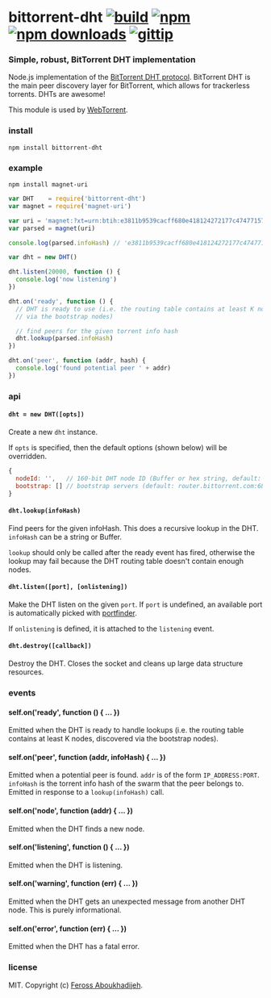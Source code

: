 # bittorrent-dht [![build](https://img.shields.io/travis/feross/bittorrent-dht.svg)](https://travis-ci.org/feross/bittorrent-dht) [![npm](https://img.shields.io/npm/v/bittorrent-dht.svg)](https://npmjs.org/package/bittorrent-dht) [![npm downloads](https://img.shields.io/npm/dm/bittorrent-dht.svg)](https://npmjs.org/package/bittorrent-dht) [![gittip](https://img.shields.io/gittip/feross.svg)](https://www.gittip.com/feross/)

### Simple, robust, BitTorrent DHT implementation

Node.js implementation of the [BitTorrent DHT protocol](http://www.bittorrent.org/beps/bep_0005.html). BitTorrent DHT is the main peer discovery layer for BitTorrent, which allows for trackerless torrents. DHTs are awesome!

This module is used by [WebTorrent](http://webtorrent.io).

### install

```
npm install bittorrent-dht
```

### example

```
npm install magnet-uri
```

```javascript
var DHT    = require('bittorrent-dht')
var magnet = require('magnet-uri')

var uri = 'magnet:?xt=urn:btih:e3811b9539cacff680e418124272177c47477157'
var parsed = magnet(uri)

console.log(parsed.infoHash) // 'e3811b9539cacff680e418124272177c47477157'

var dht = new DHT()

dht.listen(20000, function () {
  console.log('now listening')
})

dht.on('ready', function () {
  // DHT is ready to use (i.e. the routing table contains at least K nodes, discovered
  // via the bootstrap nodes)

  // find peers for the given torrent info hash
  dht.lookup(parsed.infoHash)
})

dht.on('peer', function (addr, hash) {
  console.log('found potential peer ' + addr)
})

```

### api

#### `dht = new DHT([opts])`

Create a new `dht` instance.

If `opts` is specified, then the default options (shown below) will be overridden.

``` js
{
  nodeId: '',   // 160-bit DHT node ID (Buffer or hex string, default: randomly generated)
  bootstrap: [] // bootstrap servers (default: router.bittorrent.com:6881, router.utorrent.com:6881, dht.transmissionbt.com:6881)
}
```

#### `dht.lookup(infoHash)`

Find peers for the given infoHash. This does a recursive lookup in the DHT. `infoHash` can
be a string or Buffer.

`lookup` should only be called after the ready event has fired, otherwise the lookup may
fail because the DHT routing table doesn't contain enough nodes.


#### `dht.listen([port], [onlistening])`

Make the DHT listen on the given `port`. If `port` is undefined, an available port is
automatically picked with [portfinder](https://github.com/indexzero/node-portfinder).

If `onlistening` is defined, it is attached to the `listening` event.


#### `dht.destroy([callback])`

Destroy the DHT. Closes the socket and cleans up large data structure resources.


### events

#### self.on('ready', function () { ... })

Emitted when the DHT is ready to handle lookups (i.e. the routing table contains at least K nodes, discovered via the bootstrap nodes).


#### self.on('peer', function (addr, infoHash) { ... })

Emitted when a potential peer is found. `addr` is of the form `IP_ADDRESS:PORT`.
`infoHash` is the torrent info hash of the swarm that the peer belongs to. Emitted
in response to a `lookup(infoHash)` call.


#### self.on('node', function (addr) { ... })

Emitted when the DHT finds a new node.


#### self.on('listening', function () { ... })

Emitted when the DHT is listening.


#### self.on('warning', function (err) { ... })

Emitted when the DHT gets an unexpected message from another DHT node. This is purely
informational.


#### self.on('error', function (err) { ... })

Emitted when the DHT has a fatal error.


### license

MIT. Copyright (c) [Feross Aboukhadijeh](http://feross.org).
